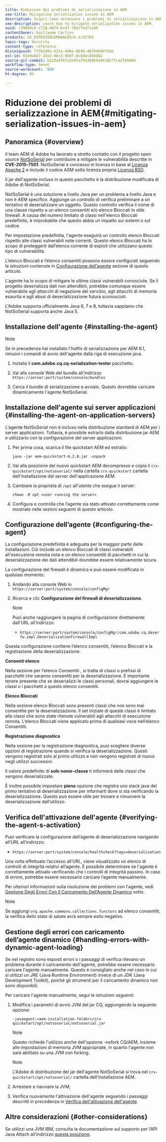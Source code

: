```yaml
---
title: Riduzione dei problemi di serializzazione in AEM
seo-title: Mitigating serialization issues in AEM
description: Scopri come attenuare i problemi di serializzazione in AEM.
seo-description: Learn how to mitigate serialization issues in AEM.
uuid: c3989dc6-c728-40fd-bc47-f8427ed71a49
contentOwner: Guillaume Carlino
products: SG_EXPERIENCEMANAGER/6.5/SITES
topic-tags: Security
content-type: reference
discoiquuid: f3781d9a-421a-446e-8b49-40744b9ef58e
exl-id: 01e9ab67-15e2-4bc4-9b8f-0c84bcd56862
source-git-commit: b220adf6fa3e9faf94389b9a9416b7fca2f89d9d
workflow-type: tm+mt
source-wordcount: '956'
ht-degree: 0%

---
```


# Riduzione dei problemi di serializzazione in AEM{#mitigating-serialization-issues-in-aem}

## Panoramica {#overview}

Il team AEM di Adobe ha lavorato a stretto contatto con il progetto open source [NotSoSerial](https://github.com/kantega/notsoserial) per contribuire a mitigare le vulnerabilità descritte in **CVE-2015-7501**. NotSoSerial è concesso in licenza in base al [Licenza Apache 2](https://www.apache.org/licenses/LICENSE-2.0) e include il codice ASM sotto licenza propria [Licenza BSD](https://asm.ow2.org/license.html).

Il jar dell&#39;agente incluso in questo pacchetto è la distribuzione modificata di Adobe di NotSoSerial.

NotSoSerial è una soluzione a livello Java per un problema a livello Java e non è AEM specifico. Aggiunge un controllo di verifica preliminare a un tentativo di deserializzare un oggetto. Questo controllo verifica il nome di una classe rispetto a un elenco consentiti e/o elenco Bloccati in stile firewall. A causa del numero limitato di classi nell&#39;elenco Bloccati predefinito, è improbabile che questo abbia un impatto sui sistemi o sul codice.

Per impostazione predefinita, l&#39;agente eseguirà un controllo elenco Bloccati rispetto alle classi vulnerabili note correnti. Questo elenco Bloccati ha lo scopo di proteggerti dall’elenco corrente di exploit che utilizzano questo tipo di vulnerabilità.

L’elenco Bloccati e l’elenco consentiti possono essere configurati seguendo le istruzioni contenute in [Configurazione dell’agente](/help/sites-administering/mitigating-serialization-issues.md#configuring-the-agent) sezione di questo articolo.

L&#39;agente ha lo scopo di mitigare le ultime classi vulnerabili conosciute. Se il progetto deserializza dati non attendibili, potrebbe comunque essere vulnerabile agli attacchi di negazione del servizio, agli attacchi di memoria esaurita e agli abusi di deserializzazione futura sconosciuti.

L&#39;Adobe supporta ufficialmente Java 6, 7 e 8, tuttavia sappiamo che NotSoSerial supporta anche Java 5.

## Installazione dell&#39;agente {#installing-the-agent}

>[!NOTE]
>
>Se in precedenza hai installato l&#39;hotfix di serializzazione per AEM 6.1, rimuovi i comandi di avvio dell&#39;agente dalla riga di esecuzione java.

1. Installa il **com.adobe.cq.cq-serialization-tester** pacchetto.

1. Vai alla console Web del bundle all&#39;indirizzo `https://server:port/system/console/bundles`
1. Cerca il bundle di serializzazione e avvialo. Questo dovrebbe caricare dinamicamente l&#39;agente NotSoSerial.

## Installazione dell&#39;agente sui server applicazioni {#installing-the-agent-on-application-servers}

L&#39;agente NotSoSerial non è incluso nella distribuzione standard di AEM per i server applicazioni. Tuttavia, è possibile estrarlo dalla distribuzione jar AEM e utilizzarlo con la configurazione del server applicazioni:

1. Per prima cosa, scarica il file quickstart AEM ed estrailo:

   ```shell
   java -jar aem-quickstart-6.2.0.jar -unpack
   ```

1. Vai alla posizione del nuovo quickstart AEM decompresso e copia il `crx-quickstart/opt/notsoserial/` nella cartella `crx-quickstart` cartella dell&#39;installazione del server dell&#39;applicazione AEM.

1. Cambiare la proprietà di `/opt` all&#39;utente che esegue il server:

   ```shell
   chown -R opt <user running the server>
   ```

1. Configura e controlla che l’agente sia stato attivato correttamente come mostrato nelle sezioni seguenti di questo articolo.

## Configurazione dell’agente {#configuring-the-agent}

La configurazione predefinita è adeguata per la maggior parte delle installazioni. Ciò include un elenco Bloccati di classi vulnerabili all&#39;esecuzione remota nota e un elenco consentiti di pacchetti in cui la deserializzazione dei dati attendibili dovrebbe essere relativamente sicura.

La configurazione del firewall è dinamica e può essere modificata in qualsiasi momento:

1. Andando alla console Web in `https://server:port/system/console/configMgr`
1. Ricerca e clic **Configurazione del firewall di deserializzazione.**

   >[!NOTE]
   >
   >Puoi anche raggiungere la pagina di configurazione direttamente dall’URL all’indirizzo:
   >
   >* `https://server:port/system/console/configMgr/com.adobe.cq.deserfw.impl.DeserializationFirewallImpl`


Questa configurazione contiene l’elenco consentiti, l’elenco Bloccati e la registrazione della deserializzazione.

**Consenti elenco**

Nella sezione per l’elenco Consentiti , si tratta di classi o prefissi di pacchetti che saranno consentiti per la deserializzazione. È importante tenere presente che se deserializzi le classi personali, dovrai aggiungere le classi o i pacchetti a questo elenco consentiti.

**Elenco Bloccati**

Nella sezione elenco Bloccati sono presenti classi che non sono mai consentite per la deserializzazione. Il set iniziale di queste classi è limitato alle classi che sono state ritenute vulnerabili agli attacchi di esecuzione remota. L’elenco Bloccati viene applicato prima di qualsiasi voce nell’elenco Consentiti.

**Registrazione diagnostica**

Nella sezione per la registrazione diagnostica, puoi scegliere diverse opzioni di registrazione quando si verifica la deserializzazione. Questi vengono registrati solo al primo utilizzo e non vengono registrati di nuovo negli utilizzi successivi.

Il valore predefinito di **solo nome-classe** ti informerà delle classi che vengono deserializzate.

È inoltre possibile impostare **pieno** opzione che registra uno stack java del primo tentativo di deserializzazione per informarti dove si sta verificando la deserializzazione. Questo può essere utile per trovare e rimuovere la deserializzazione dall’utilizzo.

## Verifica dell&#39;attivazione dell&#39;agente {#verifying-the-agent-s-activation}

Puoi verificare la configurazione dell’agente di deserializzazione navigando all’URL all’indirizzo:

* `https://server:port/system/console/healthcheck?tags=deserialization`

Una volta effettuato l’accesso all’URL, viene visualizzato un elenco di controlli di integrità relativi all’agente. È possibile determinare se l&#39;agente è correttamente attivato verificando che i controlli di integrità passino. In caso di errore, potrebbe essere necessario caricare l’agente manualmente.

Per ulteriori informazioni sulla risoluzione dei problemi con l&#39;agente, vedi [Gestione Degli Errori Con Il Caricamento Dell’Agente Dinamico](#handling-errors-with-dynamic-agent-loading) sotto.

>[!NOTE]
>
>Se aggiungi `org.apache.commons.collections.functors` ad elenco consentiti, la verifica dello stato di salute avrà sempre esito negativo.

## Gestione degli errori con caricamento dell’agente dinamico {#handling-errors-with-dynamic-agent-loading}

Se nel registro sono esposti errori o i passaggi di verifica rilevano un problema durante il caricamento dell&#39;agente, potrebbe essere necessario caricare l&#39;agente manualmente. Questo è consigliato anche nel caso in cui si utilizzi un JRE (Java Runtime Environment) invece di un JDK (Java Development Toolkit), poiché gli strumenti per il caricamento dinamico non sono disponibili.

Per caricare l&#39;agente manualmente, segui le istruzioni seguenti:

1. Modifica i parametri di avvio JVM del jar CQ, aggiungendo la seguente opzione:

   ```shell
   -javaagent:<aem-installation-folder>/crx-quickstart/opt/notsoserial/notsoserial.jar
   ```

   >[!NOTE]
   >
   >Questo richiede l&#39;utilizzo anche dell&#39;opzione -nofork CQ/AEM, insieme alle impostazioni di memoria JVM appropriate, in quanto l&#39;agente non sarà abilitato su una JVM con forking.

   >[!NOTE]
   >
   >L&#39;Adobe di distribuzione del jar dell&#39;agente NotSoSerial si trova nel `crx-quickstart/opt/notsoserial/` cartella dell&#39;installazione AEM.

1. Arrestare e riavviare la JVM;

1. Verifica nuovamente l&#39;attivazione dell&#39;agente seguendo i passaggi descritti in precedenza in [Verifica dell&#39;attivazione dell&#39;agente](/help/sites-administering/mitigating-serialization-issues.md#verifying-the-agent-s-activation).

## Altre considerazioni {#other-considerations}

Se utilizzi una JVM IBM, consulta la documentazione sul supporto per l’API Java Attach all’indirizzo [questa posizione](https://www.ibm.com/support/knowledgecenter/SSSTCZ_2.0.0/com.ibm.rt.doc.20/user/attachapi.html).
